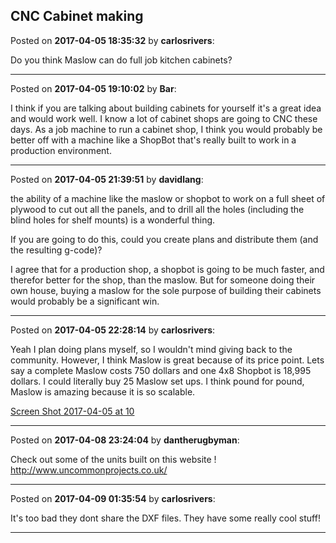 ## CNC Cabinet making
Posted on **2017-04-05 18:35:32** by **carlosrivers**:

Do you think Maslow can do full job kitchen cabinets?

---

Posted on **2017-04-05 19:10:02** by **Bar**:

I think if you are talking about building cabinets for yourself it's a great idea and would work well. I know a lot of cabinet shops are going to CNC these days. As a job machine to run a cabinet shop, I think you would probably be better off with a machine like a ShopBot that's really built to work in a production environment.

---

Posted on **2017-04-05 21:39:51** by **davidlang**:

the ability of a machine like the maslow or shopbot to work on a full sheet of plywood to cut out all the panels, and to drill all the holes (including the blind holes for shelf mounts) is a wonderful thing.



If you are going to do this, could you create plans and distribute them (and the resulting g-code)?



I agree that for a production shop, a shopbot is going to be much faster, and therefor better for the shop,  than the maslow. But for someone doing their own house, buying a maslow for the sole purpose of building their cabinets would probably be a significant win.

---

Posted on **2017-04-05 22:28:14** by **carlosrivers**:

Yeah I plan doing plans myself, so I wouldn't mind giving back to the community. However, I think Maslow is great because of its price point. Lets say a complete Maslow costs 750 dollars and one 4x8 Shopbot is 18,995 dollars. I could literally buy 25 Maslow set ups. I think pound for pound, Maslow is amazing because it is so scalable.



  [Screen Shot 2017-04-05 at 10](/images/do/dojl_screenshot20170405at10.27.34pm.png.jpg)

---

Posted on **2017-04-08 23:24:04** by **dantherugbyman**:

Check out some of the units built on this website ! http://www.uncommonprojects.co.uk/

---

Posted on **2017-04-09 01:35:54** by **carlosrivers**:

It's too bad they dont share the DXF files. They have some really cool stuff!

---

